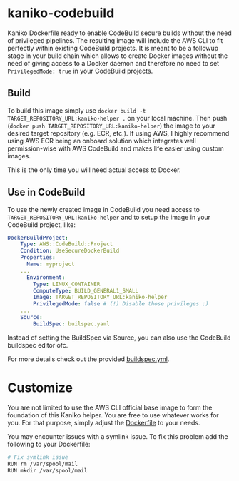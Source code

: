 # kaniko-codebuild
Kaniko Dockerfile ready to enable CodeBuild secure builds without the need of privileged pipelines.
The resulting image will include the AWS CLI to fit perfectly within existing CodeBuild projects.
It is meant to be a followup stage in your build chain which allows to create Docker images without the need of giving access 
to a Docker daemon and therefore no need to set `PrivilegedMode: true` in your CodeBuild projects.

## Build
To build this image simply use `docker build -t TARGET_REPOSITORY_URL:kaniko-helper .` on your local machine. 
Then push (`docker push TARGET_REPOSITORY_URL:kaniko-helper`) the image to your desired target repository (e.g. ECR, etc.). If using AWS, I highly recommend using AWS ECR
being an onboard solution which integrates well permission-wise with AWS CodeBuild and makes life easier using custom images.

This is the only time you will need actual access to Docker.

## Use in CodeBuild
To use the newly created image in CodeBuild you need access to `TARGET_REPOSITORY_URL:kaniko-helper` and to setup the 
image in your CodeBuild project, like: 
```yaml
DockerBuildProject:
    Type: AWS::CodeBuild::Project
    Condition: UseSecureDockerBuild
    Properties:
      Name: myproject
    ...
      Environment:
        Type: LINUX_CONTAINER
        ComputeType: BUILD_GENERAL1_SMALL
        Image: TARGET_REPOSITORY_URL:kaniko-helper
        PrivilegedMode: false # (!) Disable those privileges ;)
    ...
    Source:
        BuildSpec: builspec.yaml 
```

Instead of setting the BuildSpec via Source, you can also use the CodeBuild buildspec editor ofc.

For more details check out the provided [buildspec.yml](./buildspec.yml). 

# Customize
You are not limited to use the AWS CLI official base image to form the foundation of this Kaniko helper. You are free to use whatever works for you.
For that purpose, simply adjust the [Dockerfile](./Dockerfile) to your needs.

You may encounter issues with a symlink issue. To fix this problem add the following to your Dockerfile:

```bash
# Fix symlink issue
RUN rm /var/spool/mail
RUN mkdir /var/spool/mail
```